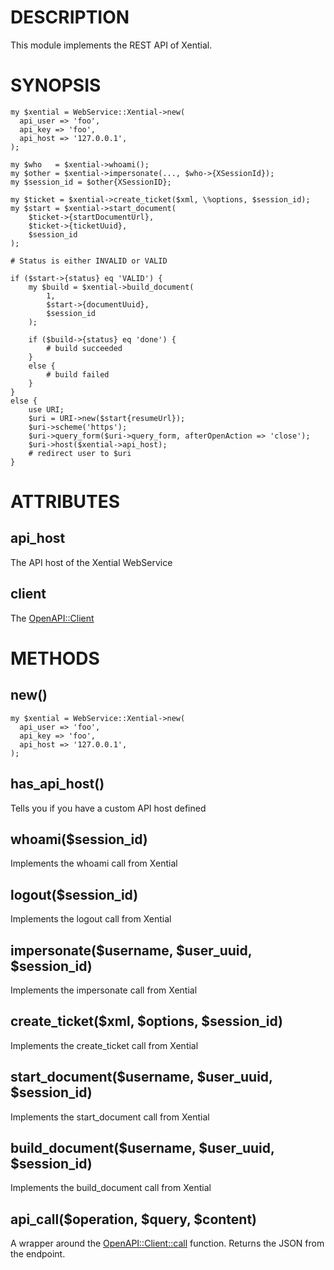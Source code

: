 # DESCRIPTION

This module implements the REST API of Xential.

# SYNOPSIS

    my $xential = WebService::Xential->new(
      api_user => 'foo',
      api_key => 'foo',
      api_host => '127.0.0.1',
    );

    my $who   = $xential->whoami();
    my $other = $xential->impersonate(..., $who->{XSessionId});
    my $session_id = $other{XSessionID};

    my $ticket = $xential->create_ticket($xml, \%options, $session_id);
    my $start = $xential->start_document(
        $ticket->{startDocumentUrl},
        $ticket->{ticketUuid},
        $session_id
    );

    # Status is either INVALID or VALID

    if ($start->{status} eq 'VALID') {
        my $build = $xential->build_document(
            1,
            $start->{documentUuid},
            $session_id
        );

        if ($build->{status} eq 'done') {
            # build succeeded
        }
        else {
            # build failed
        }
    }
    else {
        use URI;
        $uri = URI->new($start{resumeUrl});
        $uri->scheme('https');
        $uri->query_form($uri->query_form, afterOpenAction => 'close');
        $uri->host($xential->api_host);
        # redirect user to $uri
    }

# ATTRIBUTES

## api\_host

The API host of the Xential WebService

## client

The [OpenAPI::Client](https://metacpan.org/pod/OpenAPI%3A%3AClient)

# METHODS

## new()

    my $xential = WebService::Xential->new(
      api_user => 'foo',
      api_key => 'foo',
      api_host => '127.0.0.1',
    );

## has\_api\_host()

Tells you if you have a custom API host defined

## whoami($session\_id)

Implements the whoami call from Xential

## logout($session\_id)

Implements the logout call from Xential

## impersonate($username, $user\_uuid, $session\_id)

Implements the impersonate call from Xential

## create\_ticket($xml, $options, $session\_id)

Implements the create\_ticket call from Xential

## start\_document($username, $user\_uuid, $session\_id)

Implements the start\_document call from Xential

## build\_document($username, $user\_uuid, $session\_id)

Implements the build\_document call from Xential

## api\_call($operation, $query, $content)

A wrapper around the [OpenAPI::Client::call](https://metacpan.org/pod/OpenAPI%3A%3AClient%3A%3Acall) function. Returns the JSON from
the endpoint.
